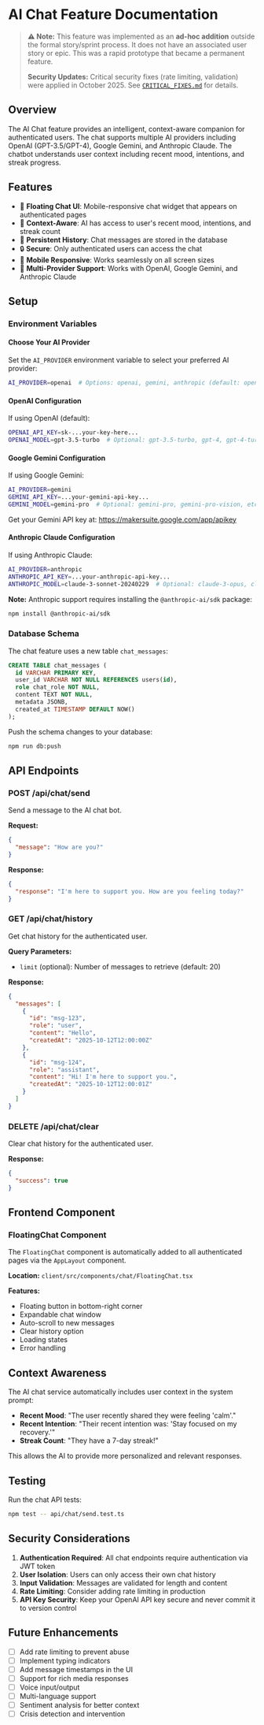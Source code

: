 # AI Chat Feature Documentation

> **⚠️ Note:** This feature was implemented as an **ad-hoc addition** outside the formal story/sprint process. It does not have an associated user story or epic. This was a rapid prototype that became a permanent feature.
>
> **Security Updates:** Critical security fixes (rate limiting, validation) were applied in October 2025. See [`CRITICAL_FIXES.md`](./CRITICAL_FIXES.md) for details.

## Overview
The AI Chat feature provides an intelligent, context-aware companion for authenticated users. The chat supports multiple AI providers including OpenAI (GPT-3.5/GPT-4), Google Gemini, and Anthropic Claude. The chatbot understands user context including recent mood, intentions, and streak progress.

## Features
- 💬 **Floating Chat UI**: Mobile-responsive chat widget that appears on authenticated pages
- 🧠 **Context-Aware**: AI has access to user's recent mood, intentions, and streak count
- 📝 **Persistent History**: Chat messages are stored in the database
- 🔒 **Secure**: Only authenticated users can access the chat
- 📱 **Mobile Responsive**: Works seamlessly on all screen sizes
- 🔄 **Multi-Provider Support**: Works with OpenAI, Google Gemini, and Anthropic Claude

## Setup

### Environment Variables

#### Choose Your AI Provider
Set the `AI_PROVIDER` environment variable to select your preferred AI provider:

```bash
AI_PROVIDER=openai  # Options: openai, gemini, anthropic (default: openai)
```

#### OpenAI Configuration
If using OpenAI (default):

```bash
OPENAI_API_KEY=sk-...your-key-here...
OPENAI_MODEL=gpt-3.5-turbo  # Optional: gpt-3.5-turbo, gpt-4, gpt-4-turbo, etc.
```

#### Google Gemini Configuration
If using Google Gemini:

```bash
AI_PROVIDER=gemini
GEMINI_API_KEY=...your-gemini-api-key...
GEMINI_MODEL=gemini-pro  # Optional: gemini-pro, gemini-pro-vision, etc.
```

Get your Gemini API key at: https://makersuite.google.com/app/apikey

#### Anthropic Claude Configuration
If using Anthropic Claude:

```bash
AI_PROVIDER=anthropic
ANTHROPIC_API_KEY=...your-anthropic-api-key...
ANTHROPIC_MODEL=claude-3-sonnet-20240229  # Optional: claude-3-opus, claude-3-sonnet, claude-3-haiku
```

**Note:** Anthropic support requires installing the `@anthropic-ai/sdk` package:
```bash
npm install @anthropic-ai/sdk
```

### Database Schema
The chat feature uses a new table `chat_messages`:

```sql
CREATE TABLE chat_messages (
  id VARCHAR PRIMARY KEY,
  user_id VARCHAR NOT NULL REFERENCES users(id),
  role chat_role NOT NULL,
  content TEXT NOT NULL,
  metadata JSONB,
  created_at TIMESTAMP DEFAULT NOW()
);
```

Push the schema changes to your database:

```bash
npm run db:push
```

## API Endpoints

### POST /api/chat/send
Send a message to the AI chat bot.

**Request:**
```json
{
  "message": "How are you?"
}
```

**Response:**
```json
{
  "response": "I'm here to support you. How are you feeling today?"
}
```

### GET /api/chat/history
Get chat history for the authenticated user.

**Query Parameters:**
- `limit` (optional): Number of messages to retrieve (default: 20)

**Response:**
```json
{
  "messages": [
    {
      "id": "msg-123",
      "role": "user",
      "content": "Hello",
      "createdAt": "2025-10-12T12:00:00Z"
    },
    {
      "id": "msg-124",
      "role": "assistant",
      "content": "Hi! I'm here to support you.",
      "createdAt": "2025-10-12T12:00:01Z"
    }
  ]
}
```

### DELETE /api/chat/clear
Clear chat history for the authenticated user.

**Response:**
```json
{
  "success": true
}
```

## Frontend Component

### FloatingChat Component
The `FloatingChat` component is automatically added to all authenticated pages via the `AppLayout` component.

**Location:** `client/src/components/chat/FloatingChat.tsx`

**Features:**
- Floating button in bottom-right corner
- Expandable chat window
- Auto-scroll to new messages
- Clear history option
- Loading states
- Error handling

## Context Awareness

The AI chat service automatically includes user context in the system prompt:

- **Recent Mood**: "The user recently shared they were feeling 'calm'."
- **Recent Intention**: "Their recent intention was: 'Stay focused on my recovery.'"
- **Streak Count**: "They have a 7-day streak!"

This allows the AI to provide more personalized and relevant responses.

## Testing

Run the chat API tests:

```bash
npm test -- api/chat/send.test.ts
```

## Security Considerations

1. **Authentication Required**: All chat endpoints require authentication via JWT token
2. **User Isolation**: Users can only access their own chat history
3. **Input Validation**: Messages are validated for length and content
4. **Rate Limiting**: Consider adding rate limiting in production
5. **API Key Security**: Keep your OpenAI API key secure and never commit it to version control

## Future Enhancements

- [ ] Add rate limiting to prevent abuse
- [ ] Implement typing indicators
- [ ] Add message timestamps in the UI
- [ ] Support for rich media responses
- [ ] Voice input/output
- [ ] Multi-language support
- [ ] Sentiment analysis for better context
- [ ] Crisis detection and intervention
